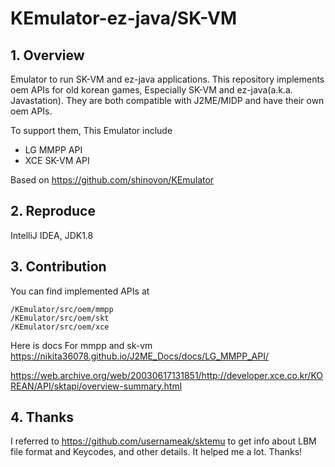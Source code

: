# KEmulator-ez-java/SK-VM

## 1. Overview

Emulator to run SK-VM and ez-java applications. This repository implements oem APIs for old korean games, Especially SK-VM and ez-java(a.k.a. Javastation). They are both compatible with J2ME/MIDP and have their own oem APIs.

To support them, This Emulator include
* LG MMPP API
* XCE SK-VM API

Based on https://github.com/shinovon/KEmulator

## 2. Reproduce

IntelliJ IDEA, JDK1.8

## 3. Contribution

You can find implemented APIs at
```declarative
/KEmulator/src/oem/mmpp
/KEmulator/src/oem/skt
/KEmulator/src/oem/xce
```
Here is docs For mmpp and sk-vm
https://nikita36078.github.io/J2ME_Docs/docs/LG_MMPP_API/

https://web.archive.org/web/20030617131851/http://developer.xce.co.kr/KOREAN/API/sktapi/overview-summary.html


## 4. Thanks

I referred to https://github.com/usernameak/sktemu to get info about LBM file format and Keycodes, and other details. It helped me a lot. Thanks!
